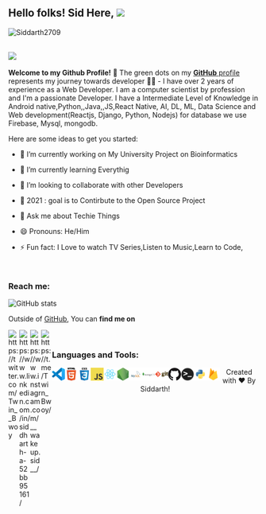 ## Hello folks! Sid Here,  <img src="https://raw.githubusercontent.com/MartinHeinz/MartinHeinz/master/wave.gif" width="30px">

<p align="left"> <img src="https://komarev.com/ghpvc/?username=nsiddarth2709&label=Views&color=blueviolet" alt="Siddarth2709" /> </p>
<br />
<img src="https://github.com/Siddarth2709/Siddarth2709/blob/817e156b7b671a310f452147bff8e5ab3e55145a/fab-lentz-mRMQwK513hY-unsplash.jpg">



**Welcome to my Github Profile!** :star_struck: The green dots on my [**GitHub** profile](https://github.com/Siddarth2709) represents my journey towards developer :running_man: - I have over 2 years of experience as a Web Developer. I am a computer scientist by profession and I'm a passionate Developer. I have a Intermediate Level of Knowledge in Android native,Python,,Java,,JS,React Native, AI, DL, ML, Data Science and Web development(Reactjs, Django, Python, Nodejs) for database we use Firebase, Mysql, mongodb.

Here are some ideas to get you started:

- 🔭 I’m currently working on My University Project on Bioinformatics
- 🌱 I’m currently learning Everythig
- 👯 I’m looking to collaborate with other Developers
- 🥅 2021 : goal is to Contirbute to the Open Source Project
- 💬 Ask me about Techie Things 

- 😄 Pronouns: He/Him
- ⚡ Fun fact: I Love to watch TV Series,Listen to Music,Learn to Code,

<br />

### Reach me:

![GitHub stats](https://github-readme-stats.vercel.app/api?username=Siddarth2709&show_icons=true) 

Outside of [GitHub](https://github.com/siddarth2709/), You can **find me on** 

<img align="left" alt="https://twitter.com/Twin__Bwoy" width="22px" src="https://img.icons8.com/color/50/000000/twitter--v2.png" />
<img align="left" alt="https://www.linkedin.com/in/siddharth-a-52bb95161/" width="22px" src="https://img.icons8.com/cute-clipart/50/000000/linkedin.png" />
<img align="left" alt="https://www.instagram.com/__wakeup.sid__/" width="22px" src="https://img.icons8.com/nolan/64/instagram-new.png" />
<img align="left" alt="https://t.me/Twin_Bwoy/" width="22px" src="https://img.icons8.com/color/48/000000/telegram-app--v4.png"/>


<br />

### Languages and Tools:
<img align="left" alt="Visual Studio Code" width="26px" src="https://raw.githubusercontent.com/github/explore/80688e429a7d4ef2fca1e82350fe8e3517d3494d/topics/visual-studio-code/visual-studio-code.png" />
<img align="left" alt="HTML5" width="26px" src="https://raw.githubusercontent.com/github/explore/80688e429a7d4ef2fca1e82350fe8e3517d3494d/topics/html/html.png" />
<img align="left" alt="CSS3" width="26px" src="https://raw.githubusercontent.com/github/explore/80688e429a7d4ef2fca1e82350fe8e3517d3494d/topics/css/css.png" />
<img align="left" alt="JavaScript" width="26px" src="https://raw.githubusercontent.com/github/explore/80688e429a7d4ef2fca1e82350fe8e3517d3494d/topics/javascript/javascript.png" />
<img align="left" alt="React" width="26px" src="https://raw.githubusercontent.com/github/explore/80688e429a7d4ef2fca1e82350fe8e3517d3494d/topics/react/react.png" />
<img align="left" alt="Node.js" width="26px" src="https://raw.githubusercontent.com/github/explore/80688e429a7d4ef2fca1e82350fe8e3517d3494d/topics/nodejs/nodejs.png" />
<img align="left" alt="MySQL" width="26px" src="https://raw.githubusercontent.com/github/explore/80688e429a7d4ef2fca1e82350fe8e3517d3494d/topics/mysql/mysql.png" />
<img align="left" alt="MongoDB" width="26px" src="https://raw.githubusercontent.com/github/explore/80688e429a7d4ef2fca1e82350fe8e3517d3494d/topics/mongodb/mongodb.png" />
<img align="left" alt="Git" width="26px" src="https://raw.githubusercontent.com/github/explore/80688e429a7d4ef2fca1e82350fe8e3517d3494d/topics/git/git.png" />
<img align="left" alt="GitHub" width="26px" src="https://raw.githubusercontent.com/github/explore/78df643247d429f6cc873026c0622819ad797942/topics/github/github.png" />
<img align="left" alt="Terminal" width="26px" src="https://raw.githubusercontent.com/github/explore/80688e429a7d4ef2fca1e82350fe8e3517d3494d/topics/terminal/terminal.png" />
<img align="left" alt="python" width="26px" src="https://raw.githubusercontent.com/github/explore/80688e429a7d4ef2fca1e82350fe8e3517d3494d/topics/python/python.png" />
<img align="left" alt="firebase" width="26px" src="https://raw.githubusercontent.com/github/explore/80688e429a7d4ef2fca1e82350fe8e3517d3494d/topics/firebase/firebase.png">



<div align="center">
Created with ❤️ By Siddarth!
</div>

